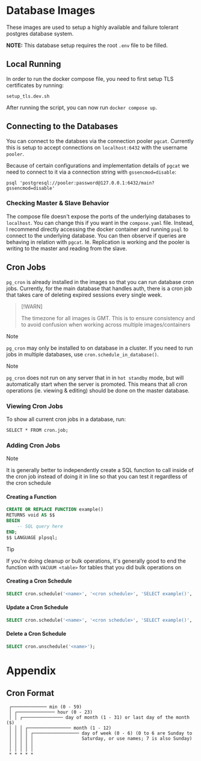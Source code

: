 # Database Images

These images are used to setup a highly available and failure tolerant postgres database system.

**NOTE:** This database setup requires the root `.env` file to be filled.

## Local Running

In order to run the docker compose file, you need to first setup TLS certificates by running:

```
setup_tls.dev.sh
```

After running the script, you can now run `docker compose up`.

## Connecting to the Databases

You can connect to the databses via the connection pooler `pgcat`. Currently this is setup
to accept connections on `localhost:6432` with the username `pooler`.

Because of certain configurations and implementation details of `pgcat` we need to connect to it via
a connection string with `gssencmod=disable`:

```
psql 'postgresql://pooler:password@127.0.0.1:6432/main?gssencmod=disable'
```

### Checking Master & Slave Behavior

The compose file doesn't expose the ports of the underlying databases to `localhost`. You can change
this if you want in the `compose.yaml` file. Instead, I recommend directly accessing the docker container
and running `psql` to connect to the underlying database. You can then observe if queries are behaving
in relation with `pgcat`. Ie. Replication is working and the pooler is writing to the master and reading
from the slave.

## Cron Jobs

`pg_cron` is already installed in the images so that you can run database cron jobs. Currently, for
the main database that handles auth, there is a cron job that takes care of deleting expired sessions
every single week.

> [!WARN]
>
> The timezone for all images is GMT. This is to ensure consistency and to avoid confusion when working
> across multiple images/containers

> [!NOTE]
>
> `pg_cron` may only be installed to on database in a cluster. If you need to run jobs in multiple
> databases, use `cron.schedule_in_database()`.

> [!NOTE]
>
> `pg_cron` does not run on any server that in in `hot standby` mode, but will automatically
> start when the server is promoted. This means that all cron operations (ie. viewing & editing) should
> be done on the master database.

### Viewing Cron Jobs

To show all current cron jobs in a database, run:

```
SELECT * FROM cron.job;
```

### Adding Cron Jobs

> [!NOTE]
>
> It is generally better to independently create a SQL function to call inside of the cron job instead
> of doing it in line so that you can test it regardless of the cron schedule

#### Creating a Function

```sql
CREATE OR REPLACE FUNCTION example()
RETURNS void AS $$
BEGIN
    -- SQL query here
END;
$$ LANGUAGE plpsql;
```

> [!TIP]
>
> If you're doing cleanup or bulk operations, it's generally good to end the function with
> `VACUUM <table>` for tables that you did bulk operations on

#### Creating a Cron Schedule

```sql
SELECT cron.schedule('<name>', '<cron schedule>', 'SELECT example()', '[optional: specify database]');
```

#### Update a Cron Schedule

```sql
SELECT cron.schedule('<name>', '<cron schedule>', 'SELECT example()', '[optional: specify database]');
```

#### Delete a Cron Schedule

```sql
SELECT cron.unschedule('<name>');
```

# Appendix

## Cron Format

```
 ┌───────────── min (0 - 59)
 │ ┌────────────── hour (0 - 23)
 │ │ ┌─────────────── day of month (1 - 31) or last day of the month ($)
 │ │ │ ┌──────────────── month (1 - 12)
 │ │ │ │ ┌───────────────── day of week (0 - 6) (0 to 6 are Sunday to
 │ │ │ │ │                  Saturday, or use names; 7 is also Sunday)
 │ │ │ │ │
 │ │ │ │ │
 * * * * *
```
